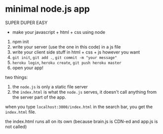 # minimal node.js app

SUPER DUPER EASY
- make your javascript + html + css using node
1. npm init
2. write your server (use the one in this code) in a js file
3. write your client side stuff in html + css + js however you want
4. `git init`, `git add .`, `git commit -m "your message"`
5. `heroku login`, `heroku create`, `git push heroku master`
6. open your app!

two things:
1. the `node.js` is only a static file server
2. the `index.html` is what the `node.js` serves, it doesn't call anything from the server part of the app.

when you type `localhost:3000/index.html` in the search bar, you get the `index.html` file.

the index.html runs all on its own (because brain.js is CDN-ed and app.js is not called)